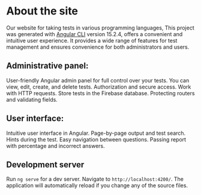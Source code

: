 # About the site

Our website for taking tests in various programming languages, This project was generated with [Angular CLI](https://github.com/angular/angular-cli) version 15.2.4, offers a convenient and intuitive user experience. It provides a wide range of features for test management and ensures convenience for both administrators and users.

## Administrative panel:

User-friendly Angular admin panel for full control over your tests. You can view, edit, create, and delete tests. Authorization and secure access. Work with HTTP requests. Store tests in the Firebase database. Protecting routers and validating fields.

## User interface:

Intuitive user interface in Angular. Page-by-page output and test search. Hints during the test. Easy navigation between questions. Passing report with percentage and incorrect answers.

## Development server

Run `ng serve` for a dev server. Navigate to `http://localhost:4200/`. The application will automatically reload if you change any of the source files.
